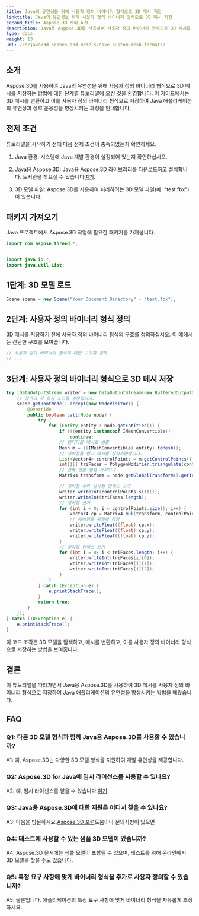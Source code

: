 ```yaml
---
title: Java의 유연성을 위해 사용자 정의 바이너리 형식으로 3D 메시 저장
linktitle: Java의 유연성을 위해 사용자 정의 바이너리 형식으로 3D 메시 저장
second_title: Aspose.3D 자바 API
description: Java용 Aspose.3D를 사용하여 사용자 정의 바이너리 형식으로 3D 메시를 저장하는 방법을 알아보세요. 이 단계별 튜토리얼을 통해 Java 애플리케이션의 유연성을 향상하세요.
type: docs
weight: 13
url: /ko/java/3d-scenes-and-models/save-custom-mesh-formats/
---
```

## 소개

Aspose.3D를 사용하여 Java의 유연성을 위해 사용자 정의 바이너리 형식으로 3D 메시를 저장하는 방법에 대한 단계별 튜토리얼에 오신 것을 환영합니다. 이 가이드에서는 3D 메시를 변환하고 이를 사용자 정의 바이너리 형식으로 저장하여 Java 애플리케이션의 유연성과 상호 운용성을 향상시키는 과정을 안내합니다.

## 전제 조건

튜토리얼을 시작하기 전에 다음 전제 조건이 충족되었는지 확인하세요.

1. Java 환경: 시스템에 Java 개발 환경이 설정되어 있는지 확인하십시오.

2.  Java용 Aspose.3D: Java용 Aspose.3D 라이브러리를 다운로드하고 설치합니다. 도서관을 찾으실 수 있습니다[여기](https://releases.aspose.com/3d/java/).

3. 3D 모델 파일: Aspose.3D를 사용하여 처리하려는 3D 모델 파일(예: "test.fbx")이 있습니다.

## 패키지 가져오기

Java 프로젝트에서 Aspose.3D 작업에 필요한 패키지를 가져옵니다.

```java
import com.aspose.threed.*;


import java.io.*;
import java.util.List;
```

## 1단계: 3D 모델 로드

```java
Scene scene = new Scene("Your Document Directory" + "test.fbx");
```

## 2단계: 사용자 정의 바이너리 형식 정의

3D 메시를 저장하기 전에 사용자 정의 바이너리 형식의 구조를 정의하십시오. 이 예에서는 간단한 구조를 보여줍니다.

```java
// 사용자 정의 바이너리 형식에 대한 구조체 정의
// ...
```

## 3단계: 사용자 정의 바이너리 형식으로 3D 메시 저장

```java
try (DataOutputStream writer = new DataOutputStream(new BufferedOutputStream(new FileOutputStream("Your Document Directory" + "Save3DMeshesInCustomBinaryFormat_out")))) {
    // 장면의 각 하강 노드를 방문합니다.
    scene.getRootNode().accept(new NodeVisitor() {
        @Override
        public boolean call(Node node) {
            try {
                for (Entity entity : node.getEntities()) {
                    if (!(entity instanceof IMeshConvertible))
                        continue;
                    // 엔터티를 메시로 변환
                    Mesh m = ((IMeshConvertible) entity).toMesh();
                    // 제어점을 얻고 메시를 삼각측량합니다.
                    List<Vector4> controlPoints = m.getControlPoints();
                    int[][] triFaces = PolygonModifier.triangulate(controlPoints, m.getPolygons());
                    // 전역 변환 행렬 가져오기
                    Matrix4 transform = node.getGlobalTransform().getTransformMatrix();

                    // 제어점 수와 삼각형 인덱스 쓰기
                    writer.writeInt(controlPoints.size());
                    writer.writeInt(triFaces.length);
                    // 제어점 쓰기
                    for (int i = 0; i < controlPoints.size(); i++) {
                        Vector4 cp = Matrix4.mul(transform, controlPoints.get(i));
                        // 제어점을 파일에 저장
                        writer.writeFloat((float) cp.x);
                        writer.writeFloat((float) cp.y);
                        writer.writeFloat((float) cp.z);
                    }
                    // 삼각형 인덱스 쓰기
                    for (int i = 0; i < triFaces.length; i++) {
                        writer.writeInt(triFaces[i][0]);
                        writer.writeInt(triFaces[i][1]);
                        writer.writeInt(triFaces[i][2]);
                    }
                }
            } catch (Exception e) {
                e.printStackTrace();
            }
            return true;
        }
    });
} catch (IOException e) {
    e.printStackTrace();
}
```

이 코드 조각은 3D 모델을 탐색하고, 메시를 변환하고, 이를 사용자 정의 바이너리 형식으로 저장하는 방법을 보여줍니다.

## 결론

이 튜토리얼을 따라가면서 Java용 Aspose.3D를 사용하여 3D 메시를 사용자 정의 바이너리 형식으로 저장하여 Java 애플리케이션의 유연성을 향상시키는 방법을 배웠습니다.

## FAQ

### Q1: 다른 3D 모델 형식과 함께 Java용 Aspose.3D를 사용할 수 있습니까?

A1: 예, Aspose.3D는 다양한 3D 모델 형식을 지원하여 개발 유연성을 제공합니다.

### Q2: Aspose.3D for Java에 임시 라이선스를 사용할 수 있나요?

 A2: 예, 임시 라이센스를 얻을 수 있습니다.[여기](https://purchase.aspose.com/temporary-license/).

### Q3: Java용 Aspose.3D에 대한 지원은 어디서 찾을 수 있나요?

 A3: 다음을 방문하세요.[Aspose.3D 포럼](https://forum.aspose.com/c/3d/18)도움이나 문의사항이 있으면

### Q4: 테스트에 사용할 수 있는 샘플 3D 모델이 있습니까?

A4: Aspose.3D 문서에는 샘플 모델이 포함될 수 있으며, 테스트를 위해 온라인에서 3D 모델을 찾을 수도 있습니다.

### Q5: 특정 요구 사항에 맞게 바이너리 형식을 추가로 사용자 정의할 수 있습니까?

A5: 물론입니다. 애플리케이션의 특정 요구 사항에 맞게 바이너리 형식을 자유롭게 조정하세요.